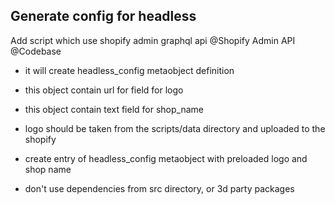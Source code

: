 ## Generate config for headless

Add script which use shopify admin graphql api  @Shopify Admin API @Codebase 
- it will create headless_config metaobject definition 
- this object contain url for field for logo
- this object contain text field for shop_name
- logo should be taken from the scripts/data directory and uploaded to the shopify 
- create entry of headless_config metaobject with preloaded logo and shop name

- don't use dependencies from src directory, or 3d party packages